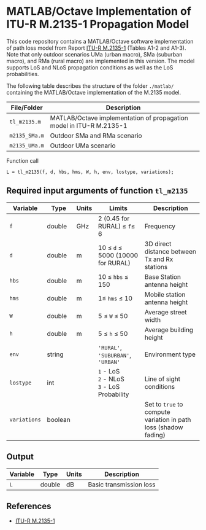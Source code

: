 # MATLAB/Octave Implementation of ITU-R M.2135-1 Propagation Model

This code repository contains a MATLAB/Octave software implementation of path loss model from Report [ITU-R M.2135-1](https://www.itu.int/dms_pub/itu-r/opb/rep/R-REP-M.2135-1-2009-PDF-E.pdf) (Tables A1-2 and A1-3).  Note that only outdoor scenarios UMa (urban macro), SMa (suburban macro), and RMa (rural macro) are implemented  in this version. The model supports LoS and NLoS propagation conditions as well as the LoS probabilities. 

The following table describes the structure of the folder `./matlab/` containing the MATLAB/Octave implementation of the M.2135 model.

| File/Folder               | Description                                                         |
|----------------------------|---------------------------------------------------------------------|
|`tl_m2135.m`                | MATLAB/Octave implementation of propagation model in ITU-R M.2135-1        |
|`m2135_SMa.m`          | Outdoor SMa and RMa scenario         |
|`m2135_UMa.m`          | Outdoor UMa scenario         |


Function call
~~~ 
L = tl_m2135(f, d, hbs, hms, W, h, env, lostype, variations);
~~~

## Required input arguments of function `tl_m2135`

| Variable          | Type   | Units | Limits       | Description  |
|-------------------|--------|-------|--------------|--------------|
| `f`               | double | GHz   | 2 (0.45 for RURAL) ≤ `f`≤ 6   | Frequency | 
| `d`               | double | m   | 10 ≤ `d` ≤ 5000 (10000 for RURAL)   | 3D direct distance between Tx and Rx stations  |
| `hbs`               | double | m   | 10 ≤ `hbs` ≤ 150  | Base Station antenna height |
| `hms`               | double | m   | 1≤ `hms` ≤ 10   | Mobile station antenna height |
| `W`               | double | m   |   5 ≤ `W` ≤ 50 | Average street width |
| `h`               | double | m   |  5 ≤ `h` ≤ 50  | Average building height |
| `env`      | string |    | `'RURAL'`, `'SUBURBAN'`, `'URBAN'` | Environment type |
| `lostype`      | int |     |`1` - LoS <br> `2` - NLoS <br> `3` - LoS Probability  | Line of sight conditions |
| `variations`      | boolean |     |  | Set to `true` to compute variation in path loss (shadow fading)|


## Output ##

| Variable   | Type   | Units | Description |
|------------|--------|-------|-------------|
| `L`    | double | dB    | Basic transmission loss |



## References

* [ITU-R M.2135-1](https://www.itu.int/dms_pub/itu-r/opb/rep/R-REP-M.2135-1-2009-PDF-E.pdf)
